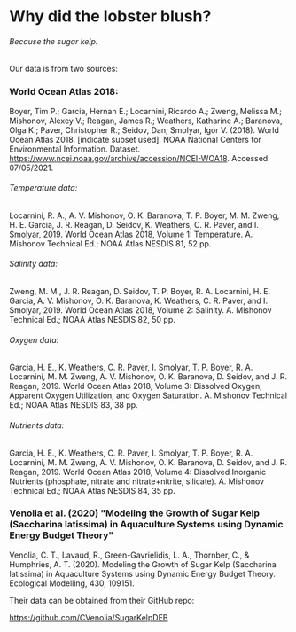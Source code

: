 # Why did the lobster blush?
###### Because the sugar kelp.



Our data is from two sources:

### World Ocean Atlas 2018:

Boyer, Tim P.; Garcia, Hernan E.; Locarnini, Ricardo A.; Zweng, Melissa M.; Mishonov, Alexey V.; Reagan, James R.; Weathers, Katharine A.; Baranova, Olga K.; Paver, Christopher R.; Seidov, Dan; Smolyar, Igor V. (2018). World Ocean Atlas 2018. [indicate subset used]. NOAA National Centers for Environmental Information. Dataset. https://www.ncei.noaa.gov/archive/accession/NCEI-WOA18. Accessed 07/05/2021.

###### Temperature data:
Locarnini, R. A., A. V. Mishonov, O. K. Baranova, T. P. Boyer, M. M. Zweng, H. E. Garcia, J. R. Reagan, D. Seidov, K. Weathers, C. R. Paver, and I. Smolyar, 2019. World Ocean Atlas 2018, Volume 1: Temperature. A. Mishonov Technical Ed.; NOAA Atlas NESDIS 81, 52 pp.

###### Salinity data:
Zweng, M. M., J. R. Reagan, D. Seidov, T. P. Boyer, R. A. Locarnini, H. E. Garcia, A. V. Mishonov, O. K. Baranova, K. Weathers, C. R. Paver, and I. Smolyar, 2019. World Ocean Atlas 2018, Volume 2: Salinity. A. Mishonov Technical Ed.; NOAA Atlas NESDIS 82, 50 pp.

###### Oxygen data:
Garcia, H. E., K. Weathers, C. R. Paver, I. Smolyar, T. P. Boyer, R. A. Locarnini, M. M. Zweng, A. V. Mishonov, O. K. Baranova, D. Seidov, and J. R. Reagan, 2019. World Ocean Atlas 2018, Volume 3: Dissolved Oxygen, Apparent Oxygen Utilization, and Oxygen Saturation. A. Mishonov Technical Ed.; NOAA Atlas NESDIS 83, 38 pp.

###### Nutrients data:
Garcia, H. E., K. Weathers, C. R. Paver, I. Smolyar, T. P. Boyer, R. A. Locarnini, M. M. Zweng, A. V. Mishonov, O. K. Baranova, D. Seidov, and J. R. Reagan, 2019. World Ocean Atlas 2018, Volume 4: Dissolved Inorganic Nutrients (phosphate, nitrate and nitrate+nitrite, silicate). A. Mishonov Technical Ed.; NOAA Atlas NESDIS 84, 35 pp.

### Venolia et al. (2020) "Modeling the Growth of Sugar Kelp (Saccharina latissima) in Aquaculture Systems using Dynamic Energy Budget Theory"
Venolia, C. T., Lavaud, R., Green-Gavrielidis, L. A., Thornber, C., & Humphries, A. T. (2020). Modeling the Growth of Sugar Kelp (Saccharina latissima) in Aquaculture Systems using Dynamic Energy Budget Theory. Ecological Modelling, 430, 109151.

Their data can be obtained from their GitHub repo:

https://github.com/CVenolia/SugarKelpDEB
